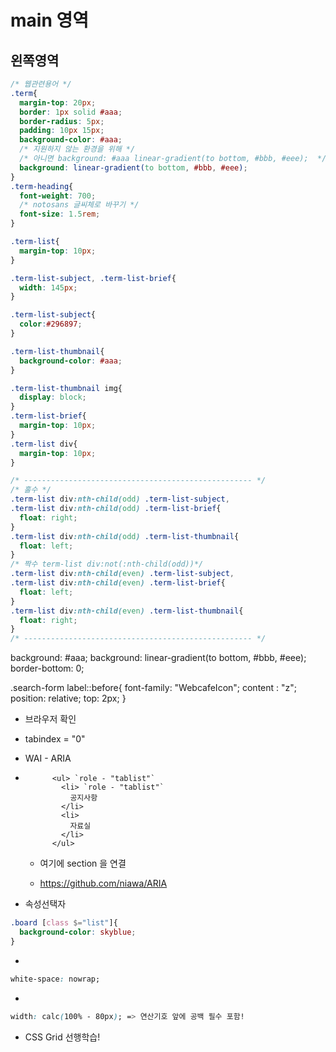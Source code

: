 # main 영역

## 왼쪽영역
```css
/* 웹관련용어 */
.term{
  margin-top: 20px;
  border: 1px solid #aaa;
  border-radius: 5px;
  padding: 10px 15px;
  background-color: #aaa;
  /* 지원하지 않는 환경을 위해 */
  /* 아니면 background: #aaa linear-gradient(to bottom, #bbb, #eee);  */
  background: linear-gradient(to bottom, #bbb, #eee);
}
.term-heading{
  font-weight: 700;
  /* notosans 글씨체로 바꾸기 */
  font-size: 1.5rem;
}

.term-list{
  margin-top: 10px;
}

.term-list-subject, .term-list-brief{
  width: 145px;
}

.term-list-subject{
  color:#296897;
}

.term-list-thumbnail{
  background-color: #aaa;
}

.term-list-thumbnail img{
  display: block;
}
.term-list-brief{
  margin-top: 10px;
}
.term-list div{
  margin-top: 10px;
}

/* --------------------------------------------------- */
/* 홀수 */
.term-list div:nth-child(odd) .term-list-subject,
.term-list div:nth-child(odd) .term-list-brief{
  float: right;
}
.term-list div:nth-child(odd) .term-list-thumbnail{
  float: left;
}
/* 짝수 term-list div:not(:nth-child(odd))*/
.term-list div:nth-child(even) .term-list-subject,
.term-list div:nth-child(even) .term-list-brief{
  float: left;
}
.term-list div:nth-child(even) .term-list-thumbnail{
  float: right;
}
/* --------------------------------------------------- */
```



  background: #aaa;
  background: linear-gradient(to bottom, #bbb, #eee);
  border-bottom: 0;


  .search-form label::before{
  font-family: "WebcafeIcon";
  content : "z";
  position: relative;
  top: 2px;
}

- 브라우저 확인


- tabindex = "0"

- WAI - ARIA
-
            <ul> `role - "tablist"`
              <li> `role - "tablist"`
                공지사항
              </li>
              <li>
                자료실
              </li>
            </ul>
  + 여기에 section 을 연결

  + https://github.com/niawa/ARIA   

- 속성선택자
```css
.board [class $="list"]{
  background-color: skyblue;
}   
```        

-   
```css
white-space: nowrap;
```
-   
```css
width: calc(100% - 80px); => 연산기호 앞에 공백 필수 포함!
```
- CSS Grid 선행학습!
